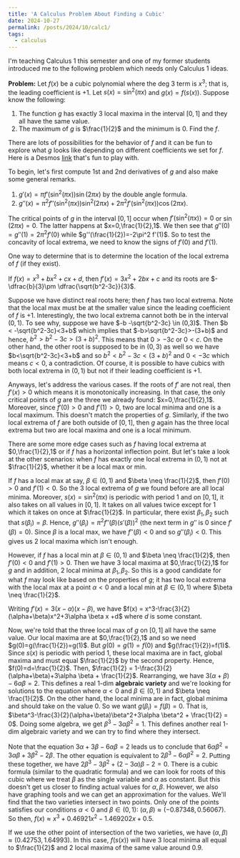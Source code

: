```yaml
---
title: 'A Calculus Problem About Finding a Cubic'
date: 2024-10-27
permalink: /posts/2024/10/calc1/
tags:
  - calculus
---
```


I'm teaching Calculus 1 this semester and one of my former students introduced me to the following problem which needs only Calculus 1 ideas.

**Problem:** Let $f(x)$ be a cubic polynomial where the deg 3 term is $x^3$; that is, the leading coefficient is $+1$. Let $s(x) = \sin^2(\pi x)$ and $g(x) = f(s(x))$. Suppose know the following:
1. The function $g$ has exactly 3 local maxima in the interval $[0,1]$ and they all have the same value.
2. The maximum of $g$ is $\frac{1}{2}$ and the minimum is $0$.
Find the $f$.

There are lots of possibilities for the behavior of $f$ and it can be fun to explore what $g$ looks like depending on different coefficients we set for $f$. Here is a Desmos [link](https://www.desmos.com/calculator/79dv9mfh3q) that's fun to play with.

To begin, let's first compute 1st and 2nd derivatives of $g$ and also make some general remarks.

1. $g'(x) = \pi f'(\sin^2(\pi x))\sin(2\pi x)$ by the double angle formula.
2. $g''(x) = \pi^2 f''(\sin^2(\pi x))\sin^2(2\pi x) + 2\pi^2f'(\sin^2(\pi x))\cos(2\pi x)$.

The critical points of $g$ in the interval $[0,1]$ occur when $f'(\sin^2(\pi x))=0$ or $\sin(2\pi x)=0$. The latter happens at $x=0,\frac{1}{2},1$. We then see that $g''(0)=g''(1)=2\pi^2 f'(0)$ while $g''(\frac{1}{2})=-2\pi^2 f'(1)$. So to test the concavity of local extrema, we need to know the signs of $f'(0)$ and $f'(1)$.

One way to determine that is to determine the location of the local extrema of $f$ (if they exist).

If $f(x)=x^3+bx^2+cx+d$, then $f'(x)=3x^2+2bx+c$ and its roots are $-\dfrac{b}{3}\pm \dfrac{\sqrt{b^2-3c}}{3}$.

Suppose we have distinct real roots here; then $f$ has two local extrema. Note that the local max must be at the smaller value since the leading coefficient of $f$ is $+1$. Interestingly, the two local extrema cannot both be in the interval $(0,1)$. To see why, suppose we have $-b -\sqrt{b^2-3c} \in (0,3)$. Then $b < -\sqrt{b^2-3c}<3+b$ which implies that $-b>\sqrt{b^2-3c}>-(3+b)$ and hence, $b^2>b^2-3c>(3+b)^2$. This means that $0>-3c$ or $0<c$. On the other hand, the other root is supposed to be in $(0,3)$ as well so we have $b<\sqrt{b^2-3c}<3+b$ and so $b^2<b^2-3c<(3+b)^2$ and $0<-3c$ which means $c<0$, a contradiction. Of course, it is possible to have cubics with both local extrema in $(0,1)$ but not if their leading coefficient is $+1$.

Anyways, let's address the various cases. If the roots of $f'$ are not real, then $f'(x)>0$ which means it is monotonically increasing. In that case, the only critical points of $g$ are the three we already found: $x=0,\frac{1}{2},1$. Moreover, since $f'(0)>0$ and $f'(1)>0$, two are local minima and one is a local maximum. This doesn't match the properties of $g$. Similarly, if the two local extrema of $f$ are both outside of $[0,1]$, then $g$ again has the three local extrema but two are local maxima and one is a local minimum.

There are some more edge cases such as $f$ having local extrema at $0,\frac{1}{2},1$ or if $f$ has a horizontal inflection point. But let's take a look at the other scenarios: when $f$ has exactly one local extrema in $(0,1)$ not at $\frac{1}{2}$, whether it be a local max or min.

If $f$ has a local max at say, $\beta \in (0,1)$ and $\beta \neq \frac{1}{2}$, then $f'(0)>0$ and $f'(1)<0$. So the 3 local extrema of $g$ we found before are all local minima. Moreover, $s(x)=\sin^2(\pi x)$ is periodic with period 1 and on $[0,1]$, it also takes on all values in $[0,1]$. It takes on all values twice except for 1 which it takes on once at $\frac{1}{2}$. In particular, there exist $\beta_1,\beta_2$ such that $s(\beta_i)=\beta$. Hence, $g''(\beta_i) = \pi^2 f''(\beta)(s'(\beta))^2$ (the next term in $g''$ is 0 since $f'(\beta)=0$). Since $\beta$ is a local max, we have $f''(\beta)<0$ and so $g''(\beta_i)<0$. This gives us 2 local maxima which isn't enough.

However, if $f$ has a local min at $\beta \in (0,1)$ and $\beta \neq \frac{1}{2}$, then $f'(0)<0$ and $f'(1)>0$. Then we have 3 local maxima at $0,\frac{1}{2},1$ for $g$ and in addition, 2 local minima at $\beta_1,\beta_2$. So this is a good candidate for what $f$ may look like based on the properties of $g$; it has two local extrema with the local max at a point $\alpha <0$ and a local min at $\beta \in (0,1)$ where $\beta \neq \frac{1}{2}$.

Writing $f'(x) = 3(x-\alpha)(x-\beta)$, we have $f(x) = x^3-\frac{3}{2}(\alpha+\beta)x^2+3\alpha \beta x +d$ where $d$ is some constant.

Now, we're told that the three local max of $g$ on $[0,1]$ all have the same value. Our local maxima are at $0,\frac{1}{2},1$ and so we need $g(0)=g(\frac{1}{2})=g(1)$. But $g(0)=g(1) = f(0)$ and $g(\frac{1}{2})=f(1)$. Since $s(x)$ is periodic with period 1, these local maxima are in fact, global maxima and must equal $\frac{1}{2}$ by the second property. Hence, $f(0)=d=\frac{1}{2}$. Then, $\frac{1}{2} = 1-\frac{3}{2}(\alpha+\beta)+3\alpha \beta + \frac{1}{2}$. Rearranging, we have $3(\alpha+\beta)-6\alpha \beta =2$. This defines a real 1-dim **algebraic variety** and we're looking for solutions to the equation where $\alpha <0$ and $\beta \in (0,1)$ and $\beta \neq \frac{1}{2}$. On the other hand, the local minima are in fact, global minima and should take on the value $0$. So we want $g(\beta_i) = f(\beta)=0$. That is, $\beta^3-\frac{3}{2}(\alpha+\beta)\beta^2+3\alpha \beta^2 + \frac{1}{2} = 0$. Doing some algebra, we get $\beta^3-3\alpha \beta^2 = 1$. This defines another real 1-dim algebraic variety and we can try to find where they intersect.

Note that the equation $3\alpha+3\beta-6\alpha \beta = 2$ leads us to conclude that $6\alpha \beta^2 = 3\alpha \beta + 3\beta^2 -2\beta$. The other equation is equivalent to $2\beta^3-6\alpha \beta^2=2$. Putting these together, we have $2\beta^3 -3\beta^2 +(2-3\alpha)\beta-2=0$. There is a cubic formula (similar to the quadratic formula) and we can look for roots of this cubic where we treat $\beta$ as the single variable and $\alpha$ as constant. But this doesn't get us closer to finding actual values for $\alpha,\beta$. However, we also have graphing tools and we can get an approximation for the values. We'll find that the two varieties intersect in two points. Only one of the points satisfies our conditions $\alpha<0$ and $\beta \in (0,1)$: $(\alpha,\beta) \approx (-0.87348,0.56067)$. So then, $f(x)\approx x^3+0.46921x^2-1.469202x + 0.5$.

If we use the other point of intersection of the two varieties, we have $(\alpha,\beta) \approx (0.42753,1.64993)$. In this case, $f(s(x))$ will have 3 local minima all equal to $\frac{1}{2}$ and 2 local maxima of the same value around $0.9$.
